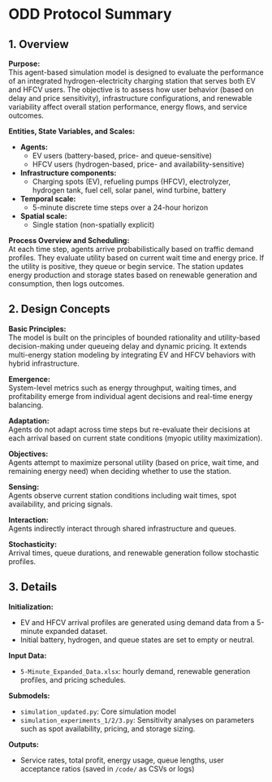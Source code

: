 
# ODD Protocol Summary

## 1. Overview

**Purpose:**  
This agent-based simulation model is designed to evaluate the performance of an integrated hydrogen-electricity charging station that serves both EV and HFCV users. The objective is to assess how user behavior (based on delay and price sensitivity), infrastructure configurations, and renewable variability affect overall station performance, energy flows, and service outcomes.

**Entities, State Variables, and Scales:**  
- **Agents:**  
  - EV users (battery-based, price- and queue-sensitive)  
  - HFCV users (hydrogen-based, price- and availability-sensitive)  
- **Infrastructure components:**  
  - Charging spots (EV), refueling pumps (HFCV), electrolyzer, hydrogen tank, fuel cell, solar panel, wind turbine, battery
- **Temporal scale:**  
  - 5-minute discrete time steps over a 24-hour horizon  
- **Spatial scale:**  
  - Single station (non-spatially explicit)

**Process Overview and Scheduling:**  
At each time step, agents arrive probabilistically based on traffic demand profiles. They evaluate utility based on current wait time and energy price. If the utility is positive, they queue or begin service. The station updates energy production and storage states based on renewable generation and consumption, then logs outcomes.

## 2. Design Concepts

**Basic Principles:**  
The model is built on the principles of bounded rationality and utility-based decision-making under queueing delay and dynamic pricing. It extends multi-energy station modeling by integrating EV and HFCV behaviors with hybrid infrastructure.

**Emergence:**  
System-level metrics such as energy throughput, waiting times, and profitability emerge from individual agent decisions and real-time energy balancing.

**Adaptation:**  
Agents do not adapt across time steps but re-evaluate their decisions at each arrival based on current state conditions (myopic utility maximization).

**Objectives:**  
Agents attempt to maximize personal utility (based on price, wait time, and remaining energy need) when deciding whether to use the station.

**Sensing:**  
Agents observe current station conditions including wait times, spot availability, and pricing signals.

**Interaction:**  
Agents indirectly interact through shared infrastructure and queues.

**Stochasticity:**  
Arrival times, queue durations, and renewable generation follow stochastic profiles.

## 3. Details

**Initialization:**  
- EV and HFCV arrival profiles are generated using demand data from a 5-minute expanded dataset.  
- Initial battery, hydrogen, and queue states are set to empty or neutral.

**Input Data:**  
- `5-Minute_Expanded_Data.xlsx`: hourly demand, renewable generation profiles, and pricing schedules.

**Submodels:**  
- `simulation_updated.py`: Core simulation model  
- `simulation_experiments_1/2/3.py`: Sensitivity analyses on parameters such as spot availability, pricing, and storage sizing.

**Outputs:**  
- Service rates, total profit, energy usage, queue lengths, user acceptance ratios (saved in `/code/` as CSVs or logs)
